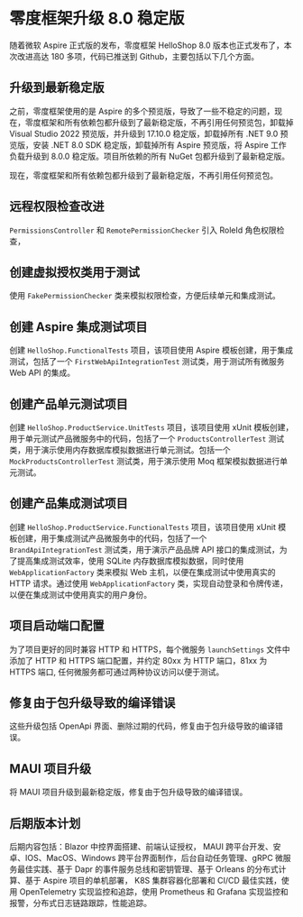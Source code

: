 # 零度框架升级 8.0 稳定版

随着微软 Aspire 正式版的发布，零度框架 HelloShop 8.0 版本也正式发布了，本次改进高达 180 多项，代码已推送到 Github，主要包括以下几个方面。

## 升级到最新稳定版

之前，零度框架使用的是 Aspire 的多个预览版，导致了一些不稳定的问题，现在，零度框架和所有依赖包都升级到了最新稳定版，不再引用任何预览包，卸载掉 Visual Studio 2022 预览版，并升级到 17.10.0 稳定版，卸载掉所有 .NET 9.0 预览版，安装 .NET 8.0 SDK 稳定版，卸载掉所有 Aspire 预览版，将 Aspire 工作负载升级到 8.0.0 稳定版。项目所依赖的所有 NuGet 包都升级到了最新稳定版。

现在，零度框架和所有依赖包都升级到了最新稳定版，不再引用任何预览包。


## 远程权限检查改进

`PermissionsController` 和 `RemotePermissionChecker` 引入 RoleId 角色权限检查，

## 创建虚拟授权类用于测试

使用 `FakePermissionChecker` 类来模拟权限检查，方便后续单元和集成测试。

## 创建 Aspire 集成测试项目


创建 `HelloShop.FunctionalTests` 项目，该项目使用 Aspire 模板创建，用于集成测试，包括了一个 `FirstWebApiIntegrationTest` 测试类，用于测试所有微服务 Web API 的集成。

## 创建产品单元测试项目

创建 `HelloShop.ProductService.UnitTests` 项目，该项目使用 xUnit 模板创建，用于单元测试产品微服务中的代码，包括了一个 `ProductsControllerTest` 测试类，用于演示使用内存数据库模拟数据进行单元测试。包括一个 `MockProductsControllerTest` 测试类，用于演示使用 Moq 框架模拟数据进行单元测试。

## 创建产品集成测试项目

创建 `HelloShop.ProductService.FunctionalTests` 项目，该项目使用 xUnit 模板创建，用于集成测试产品微服务中的代码，包括了一个 `BrandApiIntegrationTest` 测试类，用于演示产品品牌 API 接口的集成测试，为了提高集成测试效率，使用 SQLite 内存数据库模拟数据，同时使用 `WebApplicationFactory` 类来模拟 Web 主机，以便在集成测试中使用真实的 HTTP 请求。通过使用 `WebApplicationFactory` 类，实现自动登录和令牌传递，以便在集成测试中使用真实的用户身份。

## 项目启动端口配置

为了项目更好的同时兼容 HTTP 和 HTTPS，每个微服务 `launchSettings` 文件中添加了 HTTP 和 HTTPS 端口配置，并约定 80xx 为 HTTP 端口，81xx 为 HTTPS 端口, 任何微服务都可通过两种协议访问以便于测试。

## 修复由于包升级导致的编译错误

这些升级包括 OpenApi 界面、删除过期的代码，修复由于包升级导致的编译错误。

## MAUI 项目升级

将 MAUI 项目升级到最新稳定版，修复由于包升级导致的编译错误。

## 后期版本计划

后期内容包括：Blazor 中控界面搭建、前端认证授权， MAUI 跨平台开发、安卓、IOS、MacOS、Windows 跨平台界面制作，后台自动任务管理、gRPC 微服务最佳实践、基于 Dapr 的事件服务总线和密钥管理、基于 Orleans 的分布式计算、基于 Aspire 项目的单机部署， K8S 集群容器化部署和 CI/CD 最佳实践，使用 OpenTelemetry 实现监控和追踪，使用 Prometheus 和 Grafana 实现监控和报警，分布式日志链路跟踪，性能追踪。